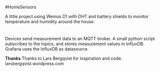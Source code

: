 #HomeSensors

A little project using Wemos D1 with DHT and battery shields to monitor temperature and humidity around the house.

#
Devices send measurement data to an MQTT broker.
A small python script subscribes to the topics, and stores measurement values in InfluxDB.
Grafana uses the InfluxDB as datasource.


**Thanks**
Thanks to Lars Bergqvist for inspiration and code. larsbergqvist.wordpress.com